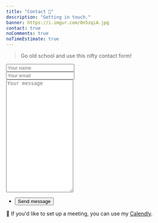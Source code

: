 ```yaml
---
title: "Contact 📨️"
description: "Getting in touch."
banner: https://i.imgur.com/0n5zqiA.jpg
contact: true
noComments: true
noTimeEstimate: true
---
```


> Go old school and use this nifty contact form!

<section class="contact-form">
  <form method="POST" action="https://formspree.io/hello@fvcproductions.com">
    <div class="field half first">
      <input autocomplete="on" type="text" name="name" placeholder="Your name">
    </div>
    <div class="field half">
      <input autocomplete="on" type="email" name="email" placeholder="Your email">
    </div>
    <div class="field">
      <textarea spellcheck="true" rows="20" name="message" id="message" placeholder="Your message"></textarea>
    </div>
    <ul class="actions">
      <li>
        <input type="submit" value="Send message" class="button big">
      </li>
    </ul>
    <input type="hidden" name="_subject" value="FVCproductions - New Contact Message 📥" />
  </form>
</section>

📅 If you'd like to set up a meeting, you can use my [Calendly](//calendly.com/fvcproductions).
